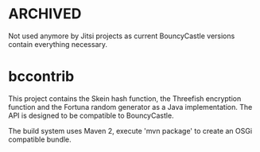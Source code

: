 ARCHIVED
=======
Not used anymore by Jitsi projects as current BouncyCastle versions contain everything necessary.


bccontrib
=========
This project contains the Skein hash function, the Threefish encryption
function and the Fortuna random generator as a Java implementation. The API is
designed to be compatible to BouncyCastle.


The build system uses Maven 2, execute 'mvn package' to create an OSGi
compatible bundle.

